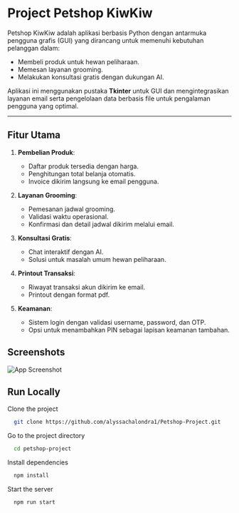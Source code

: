 
# Project Petshop KiwKiw
Petshop KiwKiw adalah aplikasi berbasis Python dengan antarmuka pengguna grafis (GUI) yang dirancang untuk memenuhi kebutuhan pelanggan dalam:

- Membeli produk untuk hewan peliharaan.
- Memesan layanan grooming.
- Melakukan konsultasi gratis dengan dukungan AI.

Aplikasi ini menggunakan pustaka **Tkinter** untuk GUI dan mengintegrasikan layanan email serta pengelolaan data berbasis file untuk pengalaman pengguna yang optimal.

---
## Fitur Utama
1. **Pembelian Produk**:
   - Daftar produk tersedia dengan harga.
   - Penghitungan total belanja otomatis.
   - Invoice dikirim langsung ke email pengguna.

2. **Layanan Grooming**:
   - Pemesanan jadwal grooming.
   - Validasi waktu operasional.
   - Konfirmasi dan detail jadwal dikirim melalui email.

3. **Konsultasi Gratis**:
   - Chat interaktif dengan AI.
   - Solusi untuk masalah umum hewan peliharaan.
4. **Printout Transaksi**:
   - Riwayat transaksi akun dikirim ke email.
   - Printout dengan format pdf.

4. **Keamanan**:
   - Sistem login dengan validasi username, password, dan OTP.
   - Opsi untuk menambahkan PIN sebagai lapisan keamanan tambahan.



## Screenshots

![App Screenshot](./image/ss.png)


## Run Locally

Clone the project

```bash
  git clone https://github.com/alyssachalondra1/Petshop-Project.git
```

Go to the project directory

```bash
  cd petshop-project
```

Install dependencies

```bash
  npm install
```

Start the server

```bash
  npm run start
```
